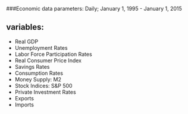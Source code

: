 ###Economic data parameters: Daily; January 1, 1995 - January 1, 2015

<b>variables:</b>
---
* Real GDP  
* Unemployment Rates  
* Labor Force Participation Rates  
* Real Consumer Price Index  
* Savings Rates  
* Consumption Rates  
* Money Supply: M2  
* Stock Indices: S&P 500  
* Private Investment Rates  
* Exports  
* Imports  


